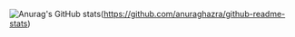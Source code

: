 ![Anurag's GitHub stats](https://github-readme-stats.vercel.app/api?username=cloudboyd&show_icons=true&count_private=true)(https://github.com/anuraghazra/github-readme-stats)

